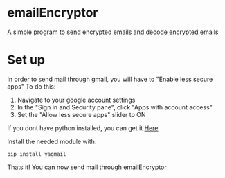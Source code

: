 # emailEncryptor
A simple program to send encrypted emails and decode encrypted emails
# Set up
In order to send mail through gmail, you will have to "Enable less secure apps"
To do this:
1. Navigate to your google account settings
2. In the "Sign in and Security pane", click "Apps with account access"
3. Set the "Allow less secure apps" slider to ON

If you dont have python installed, you can get it [Here](https://www.python.org/downloads/)

Install the needed module with:

`pip install yagmail`

Thats it! You can now send mail through emailEncryptor
